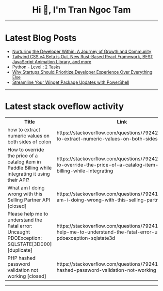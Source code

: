 <h1 align="center">Hi 👋, I'm Tran Ngoc Tam</h1>

---

# Latest Blog Posts 
<!-- BLOG-POST-LIST:START -->
- [Nurturing the Developer Within: A Journey of Growth and Community](https://dev.to/vidyasagarmsc/nurturing-the-developer-within-a-journey-of-growth-and-2n9o)
- [Tailwind CSS v4 Beta is Out, New Rust-Based React Framework, BEST JavaScript Animation Library, and more](https://dev.to/thisweekinjavascript/tailwind-css-v4-beta-is-out-new-rust-based-react-framework-best-javascript-animation-library-and-19po)
- [Python - Level : 2 Tasks](https://dev.to/guru_prasanna_01/python-level-2-tasks-4l63)
- [Why Startups Should Prioritize Developer Experience Over Everything Else](https://dev.to/therealfloatdev/why-startups-should-prioritize-developer-experience-over-everything-else-4don)
- [Streamline Your Winget Package Updates with PowerShell](https://dev.to/uyriq/streamline-your-winget-package-updates-with-powershell-1fie)
<!-- BLOG-POST-LIST:END -->

---

# Latest stack oveflow activity
<table>
  <tr><th>Title</th><th>Link</th></tr>
  <!-- STACKOVERFLOW:START --><tr><td>how to extract numeric values on both sides of colon</td><td>https://stackoverflow.com/questions/79242032/how-to-extract-numeric-values-on-both-sides-of-colon</td></tr><tr><td>How to override the price of a catalog item in Paddle Billing while integrating it using their API?</td><td>https://stackoverflow.com/questions/79242005/how-to-override-the-price-of-a-catalog-item-in-paddle-billing-while-integrating</td></tr><tr><td>What am I doing wrong with this Selling Partner API [closed]</td><td>https://stackoverflow.com/questions/79241960/what-am-i-doing-wrong-with-this-selling-partner-api</td></tr><tr><td>Please help me to understand the Fatal error: Uncaught PDOException: SQLSTATE[3D000] [duplicate]</td><td>https://stackoverflow.com/questions/79241690/please-help-me-to-understand-the-fatal-error-uncaught-pdoexception-sqlstate3d</td></tr><tr><td>PHP hashed password validation not working [closed]</td><td>https://stackoverflow.com/questions/79241686/php-hashed-password-validation-not-working</td></tr><!-- STACKOVERFLOW:END -->
</table>

---


